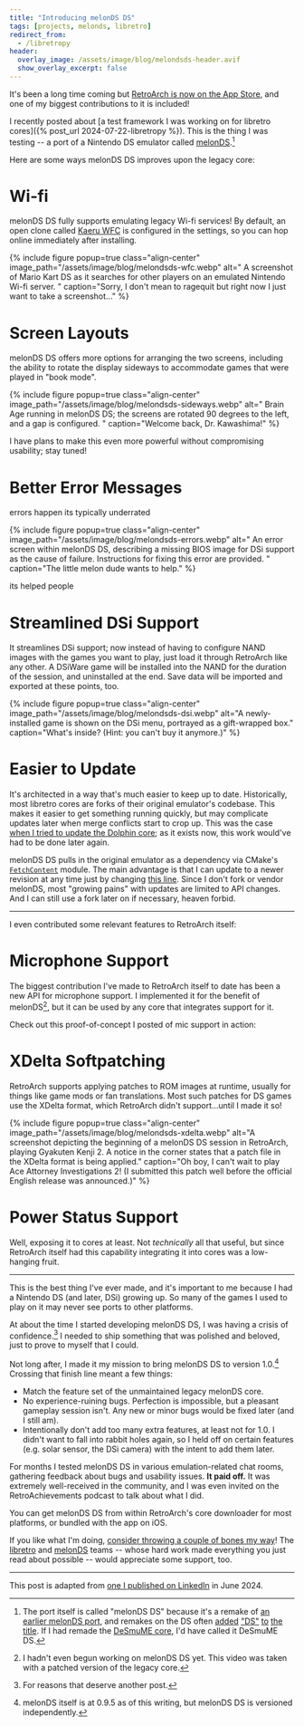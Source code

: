 ```yaml
---
title: "Introducing melonDS DS"
tags: [projects, melonds, libretro]
redirect_from:
  - /libretropy
header:
  overlay_image: /assets/image/blog/melondsds-header.avif
  show_overlay_excerpt: false
---
```


<script type="module" src="https://cdn.jsdelivr.net/npm/@justinribeiro/lite-youtube@1.5.0/lite-youtube.js"></script>

It's been a long time coming 
but [RetroArch is now on the App Store][retroarch-appstore],
and one of my biggest contributions to it is included!

I recently posted about [a test framework I was working on for libretro cores]({% post_url 2024-07-22-libretropy %}).
This is the thing I was testing --
a port of a Nintendo DS emulator called [melonDS][melonds].[^1]

[^1]:
    The port itself is called "melonDS DS"
    because it's a remake of [an earlier melonDS port][melonds-libretro],
    and remakes on the DS often [added][sm64ds] ["DS"][biads] [to][dkrds] [the][mmbn5ds] [title][rrds].
    If I had remade the [DeSmuME core][desmume-libretro],
    I'd have called it DeSmuME DS.

Here are some ways melonDS DS improves upon the legacy core:

# Wi-fi

melonDS DS fully supports emulating legacy Wi-fi services!
By default, an open clone called [Kaeru WFC][kaeru] is configured in the settings,
so you can hop online immediately after installing.

{% include figure popup=true class="align-center"
    image_path="/assets/image/blog/melondsds-wfc.webp"
    alt="
        A screenshot of Mario Kart DS
        as it searches for other players
        on an emulated Nintendo Wi-fi server.
    "
    caption="Sorry, I don't mean to ragequit but right now I just want to take a screenshot..."
%}

# Screen Layouts

melonDS DS offers more options for arranging the two screens,
including the ability to rotate the display sideways
to accommodate games that were played in "book mode".

{% include figure popup=true class="align-center"
    image_path="/assets/image/blog/melondsds-sideways.webp"
    alt="
        Brain Age running in melonDS DS;
        the screens are rotated 90 degrees to the left,
        and a gap is configured.
    "
    caption="Welcome back, Dr. Kawashima!"
%}

I have plans to make this even more powerful without compromising usability; stay tuned!

# Better Error Messages

errors happen
its typically underrated

{% include figure popup=true class="align-center"
    image_path="/assets/image/blog/melondsds-errors.webp"
    alt="
        An error screen within melonDS DS,
        describing a missing BIOS image for DSi support as the cause of failure.
        Instructions for fixing this error are provided.
    "
    caption="The little melon dude wants to help."
%}

its helped people

# Streamlined DSi Support

It streamlines DSi support;
now instead of having to configure NAND images with the games you want to play,
just load it through RetroArch like any other.
A DSiWare game will be installed into the NAND for the duration of the session,
and uninstalled at the end.
Save data will be imported and exported at these points, too.


{% include figure popup=true class="align-center"
    image_path="/assets/image/blog/melondsds-dsi.webp"
    alt="A newly-installed game is shown on the DSi menu, portrayed as a gift-wrapped box."
    caption="What's inside? (Hint: you can't buy it anymore.)"
%}

# Easier to Update

It's architected in a way that's much easier to keep up to date.
Historically, most libretro cores are forks of their original emulator's codebase.
This makes it easier to get something running quickly,
but may complicate updates later
when merge conflicts start to crop up.
This was the case [when I tried to update the Dolphin core](https://github.com/libretro/dolphin/pull/296);
as it exists now, this work would've had to be done later again.

melonDS DS pulls in the original emulator as a dependency
via CMake's [`FetchContent`](https://cmake.org/cmake/help/latest/module/FetchContent.html) module.
The main advantage is that I can update to a newer revision at any time
just by changing [this line][melonds-fetch]. 
Since I don't fork or vendor melonDS,
most "growing pains" with updates are limited to API changes.
And I can still use a fork later on if necessary, heaven forbid.

[melonds-fetch]: https://github.com/JesseTG/melonds-ds/blob/6e48901ab9e54ff048a1bf6ea322372d7ae3ed29/cmake/FetchDependencies.cmake#L40

---

I even contributed some relevant features to RetroArch itself:

# Microphone Support

The biggest contribution I've made to RetroArch itself to date
has been a new API for microphone support.
I implemented it for the benefit of melonDS[^2],
but it can be used by any core that integrates support for it.

Check out this proof-of-concept I posted of mic support in action:

<lite-youtube videoid="t2EvaHfs6Vw"></lite-youtube>

[^2]:
    I hadn't even begun working on melonDS DS yet.
    This video was taken with a patched version
    of the legacy core.

# XDelta Softpatching

RetroArch supports applying patches to ROM images at runtime,
usually for things like game mods or fan translations.
Most such patches for DS games use the XDelta format,
which RetroArch didn't support...until I made it so!


{% include figure popup=true class="align-center"
    image_path="/assets/image/blog/melondsds-xdelta.webp"
    alt="A screenshot depicting the beginning of a melonDS DS session in RetroArch, playing Gyakuten Kenji 2. A notice in the corner states that a patch file in the XDelta format is being applied."
    caption="Oh boy, I can't wait to play Ace Attorney Investigations 2! (I submitted this patch well before the official English release was announced.)"
%}

# Power Status Support

Well, exposing it to cores at least.
Not _technically_ all that useful,
but since RetroArch itself had this capability
integrating it into cores was a low-hanging fruit.

---

This is the best thing I've ever made,
and it's important to me because
I had a Nintendo DS (and later, DSi) growing up.
So many of the games I used to play on it
may never see ports to other platforms.

At about the time I started developing melonDS DS,
I was having a crisis of confidence.[^3]
I needed to ship something that was polished and beloved,
just to prove to myself that I could.

[^3]: For reasons that deserve another post.

Not long after, I made it my mission to bring melonDS DS to version 1.0.[^4]
Crossing that finish line meant a few things:

[^4]:
    melonDS itself is at 0.9.5 as of this writing,
    but melonDS DS is versioned independently.

- Match the feature set of the unmaintained legacy melonDS core.
- No experience-ruining bugs.
  Perfection is impossible,
  but a pleasant gameplay session isn't.
  Any new or minor bugs would be fixed later
  (and I still am).
- Intentionally don't add too many extra features,
  at least not for 1.0.
  I didn't want to fall into rabbit holes again,
  so I held off on certain features (e.g. solar sensor, the DSi camera)
  with the intent to add them later.

For months I tested melonDS DS
in various emulation-related chat rooms,
gathering feedback about bugs and usability issues.
**It paid off.**
It was extremely well-received in the community,
and I was even invited on the RetroAchievements podcast to talk about what I did.

<lite-youtube videoid="al41axemkGk"></lite-youtube>

You can get melonDS DS
from within RetroArch's core downloader for most platforms,
or bundled with the app on iOS.

If you like what I'm doing,
[consider throwing a couple of bones my way](https://github.com/sponsors/JesseTG)!
The [libretro](https://www.retroarch.com/index.php?page=donate) and [melonDS](https://melonds.kuribo64.net/donate.php) teams
-- whose hard work made everything you just read about possible --
would appreciate some support, too.

---

This post is adapted from [one I published on LinkedIn][linkedin-post] in June 2024.

[biads]: https://www.mobygames.com/game/29865/brothers-in-arms-ds
[desmume-libretro]: https://github.com/libretro/desmume
[dkrds]: https://www.mobygames.com/game/26746/diddy-kong-racing-ds
[kaeru]: https://kaeru.world/projects/wfc
[linkedin-post]: https://www.linkedin.com/feed/update/urn:li:activity:7205973939716538370
[melonds]: https://melonds.kuribo64.net
[melonds-libretro]: https://github.com/libretro/melonDS
[mmbn5ds]: https://www.mobygames.com/game/23356/mega-man-battle-network-5-double-team-ds
[retroarch-appstore]: https://apps.apple.com/us/app/retroarch/id6499539433
[rrds]: https://www.mobygames.com/game/16054/ridge-racer-ds
[sm64ds]: https://www.mobygames.com/game/31024/super-mario-64-ds
